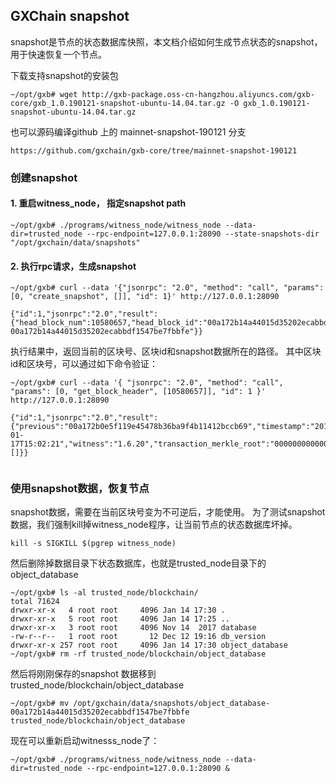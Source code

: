 ## GXChain snapshot

snapshot是节点的状态数据库快照，本文档介绍如何生成节点状态的snapshot，用于快速恢复一个节点。

下载支持snapshot的安装包
```
~/opt/gxb# wget http://gxb-package.oss-cn-hangzhou.aliyuncs.com/gxb-core/gxb_1.0.190121-snapshot-ubuntu-14.04.tar.gz -O gxb_1.0.190121-snapshot-ubuntu-14.04.tar.gz
```

也可以源码编译github 上的 mainnet-snapshot-190121 分支
```
https://github.com/gxchain/gxb-core/tree/mainnet-snapshot-190121
```


### 创建snapshot
#### 1. 重启witness_node， 指定snapshot path
```
~/opt/gxb# ./programs/witness_node/witness_node --data-dir=trusted_node --rpc-endpoint=127.0.0.1:28090 --state-snapshots-dir "/opt/gxchain/data/snapshots" 
```

#### 2. 执行rpc请求，生成snapshot
```
~/opt/gxb# curl --data '{"jsonrpc": "2.0", "method": "call", "params": [0, "create_snapshot", []], "id": 1}' http://127.0.0.1:28090

{"id":1,"jsonrpc":"2.0","result":{"head_block_num":10580657,"head_block_id":"00a172b14a44015d35202ecabbdf1547be7fbbfe","snapshot_dir":"/opt/gxchain/data/snapshots/object_database-00a172b14a44015d35202ecabbdf1547be7fbbfe"}}
```

执行结果中，返回当前的区块号、区块id和snapshot数据所在的路径。
其中区块id和区块号，可以通过如下命令验证：

```
~/opt/gxb# curl --data '{ "jsonrpc": "2.0", "method": "call", "params": [0, "get_block_header", [10580657]], "id": 1 }' http://127.0.0.1:28090

{"id":1,"jsonrpc":"2.0","result":{"previous":"00a172b0e5f119e45478b36ba9f4b11412bccb69","timestamp":"2019-01-17T15:02:21","witness":"1.6.20","transaction_merkle_root":"0000000000000000000000000000000000000000","extensions":[]}}


```


### 使用snapshot数据，恢复节点

snapshot数据，需要在当前区块号变为不可逆后，才能使用。
为了测试snapshot数据，我们强制kill掉witness_node程序，让当前节点的状态数据库坏掉。

```
kill -s SIGKILL $(pgrep witness_node)

```

然后删除掉数据目录下状态数据库，也就是trusted_node目录下的object_database
```
~/opt/gxb# ls -al trusted_node/blockchain/
total 71624
drwxr-xr-x   4 root root     4096 Jan 14 17:30 .
drwxr-xr-x   5 root root     4096 Jan 14 17:25 ..
drwxr-xr-x   3 root root     4096 Nov 14  2017 database
-rw-r--r--   1 root root       12 Dec 12 19:16 db_version
drwxr-xr-x 257 root root     4096 Jan 14 17:30 object_database
~/opt/gxb# rm -rf trusted_node/blockchain/object_database
```

然后将刚刚保存的snapshot 数据移到trusted_node/blockchain/object_database
```
~/opt/gxb# mv /opt/gxchain/data/snapshots/object_database-00a172b14a44015d35202ecabbdf1547be7fbbfe  trusted_node/blockchain/object_database
```


现在可以重新启动witnesss_node了：
```
~/opt/gxb# ./programs/witness_node/witness_node --data-dir=trusted_node --rpc-endpoint=127.0.0.1:28090 &
```
